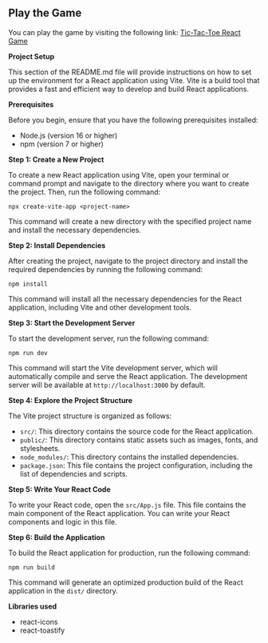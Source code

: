 ## Play the Game

You can play the game by visiting the following link: [Tic-Tac-Toe React Game](https://tic-tac-toe-react-fwc8uftl8-sujith-s-projects.vercel.app)

 **Project Setup**

This section of the README.md file will provide instructions on how to set up the environment for a React application using Vite. Vite is a build tool that provides a fast and efficient way to develop and build React applications.

**Prerequisites**

Before you begin, ensure that you have the following prerequisites installed:

- Node.js (version 16 or higher)
- npm (version 7 or higher)

**Step 1: Create a New Project**

To create a new React application using Vite, open your terminal or command prompt and navigate to the directory where you want to create the project. Then, run the following command:

```
npx create-vite-app <project-name>
```

This command will create a new directory with the specified project name and install the necessary dependencies.

**Step 2: Install Dependencies**

After creating the project, navigate to the project directory and install the required dependencies by running the following command:

```
npm install
```

This command will install all the necessary dependencies for the React application, including Vite and other development tools.

**Step 3: Start the Development Server**

To start the development server, run the following command:

```
npm run dev
```

This command will start the Vite development server, which will automatically compile and serve the React application. The development server will be available at `http://localhost:3000` by default.

**Step 4: Explore the Project Structure**

The Vite project structure is organized as follows:

- `src/`: This directory contains the source code for the React application.
- `public/`: This directory contains static assets such as images, fonts, and stylesheets.
- `node_modules/`: This directory contains the installed dependencies.
- `package.json`: This file contains the project configuration, including the list of dependencies and scripts.

**Step 5: Write Your React Code**

To write your React code, open the `src/App.js` file. This file contains the main component of the React application. You can write your React components and logic in this file.

**Step 6: Build the Application**

To build the React application for production, run the following command:

```
npm run build
```

This command will generate an optimized production build of the React application in the `dist/` directory.

**Libraries used**
- react-icons
- react-toastify
